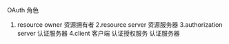 OAuth 角色
1. resource owner 资源拥有者
2.resource server 资源服务器
3.authorization server 认证服务器
4.client 客户端
认证授权服务 认证服务器